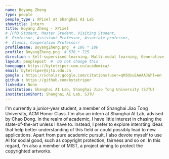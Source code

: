 ```yaml
---
name: Boyang Zheng
type: people
people_type : XPixel at Shanghai AI Lab
showtitle: Intern
title: Boyang Zheng - XPixel
# [PhD Student, Master Student, Visiting Student,
#  Professor, Assistant Professor, Associate professor,
#  Alumni, Cooperation Professor]
profileName: BoyangZheng.png  # 186 * 186
profile: BoyangZheng.png  # 570 * 725
direction : Self-supervised learning, Multi-modal learning, Generative models
layout: peoplepost  #  Do not change this
homepage: https://bytetriper.com.cn/academica/
email: bytetriper@sjtu.edu.cn
google : https://scholar.google.com/citations?user=qM3dsuEAAAAJ&hl=en
github : https://github.com/bytetriper
linkedin: None
institution: Shanghai AI Lab, Shanghai Jiao Tong University (SJTU)
institutionShort: Shanghai AI Lab, SJTU
---
```


I'm currently a junior-year student, a member of Shanghai Jiao Tong University, ACM Honor Class. I'm also an intern at Shanghai AI Lab, advised by Chao Dong.
In the realm of academic, I have little interest in chasing the state-of-the-art unless I have to. Instead, I prefer to explore intersting ideas that help better understanding of this field or could possibly lead to new applications. Apart from pure academic pursuit, I also devote myself to use AI for social good, such as copyright protection, fairness and so on. In this regard, I'm also a member of MIST, a project aiming to protect the copyrighted artworks.
